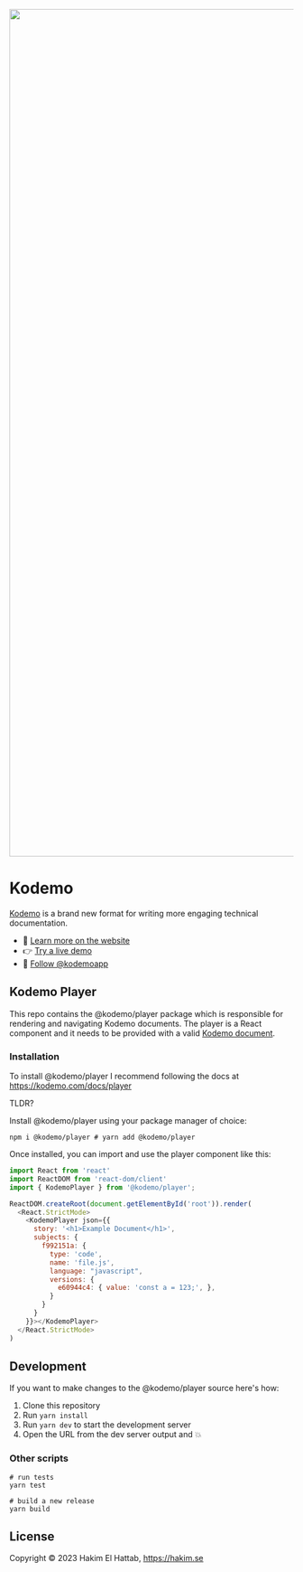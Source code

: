 <p align="center">
  <a href="https://kodemo.com">
  <img width="1500" alt="github-header" src="https://user-images.githubusercontent.com/629429/213417968-96cffd2a-e6e0-473f-b2f0-343007c0c2ee.png">
  </a>
</p>

# Kodemo

[Kodemo](https://kodemo.com) is a brand new format for writing more engaging technical documentation. 
- 🔗 [Learn more on the website](https://komdeo.com)  
- 👉 [Try a live demo](https://kodemo.com/docs/what-is-kodemo)  
- 👀 [Follow @kodemoapp](https://twitter.com/kodemoapp)  

## Kodemo Player

This repo contains the @kodemo/player package which is responsible for rendering and navigating Kodemo documents. The player is a React component and it needs to be provided with a valid [Kodemo document](https://kodemo.com/docs/format).

### Installation

To install @kodemo/player I recommend following the docs at <https://kodemo.com/docs/player>

TLDR?

Install @kodemo/player using your package manager of choice:

```shell
npm i @kodemo/player # yarn add @kodemo/player
```

Once installed, you can import and use the player component like this:

```js
import React from 'react'
import ReactDOM from 'react-dom/client'
import { KodemoPlayer } from '@kodemo/player';

ReactDOM.createRoot(document.getElementById('root')).render(
  <React.StrictMode>
    <KodemoPlayer json={{
      story: '<h1>Example Document</h1>',
      subjects: {
        f992151a: {
          type: 'code',
          name: 'file.js',
          language: "javascript",
          versions: {
            e60944c4: { value: 'const a = 123;', },
          }
        }
      }
    }}></KodemoPlayer>
  </React.StrictMode>
)
```

## Development

If you want to make changes to the @kodemo/player source here's how:
1. Clone this repository
2. Run `yarn install`
3. Run `yarn dev` to start the development server
4. Open the URL from the dev server output and 💥

### Other scripts
```shell
# run tests
yarn test

# build a new release
yarn build
```


## License

Copyright © 2023 Hakim El Hattab, https://hakim.se
